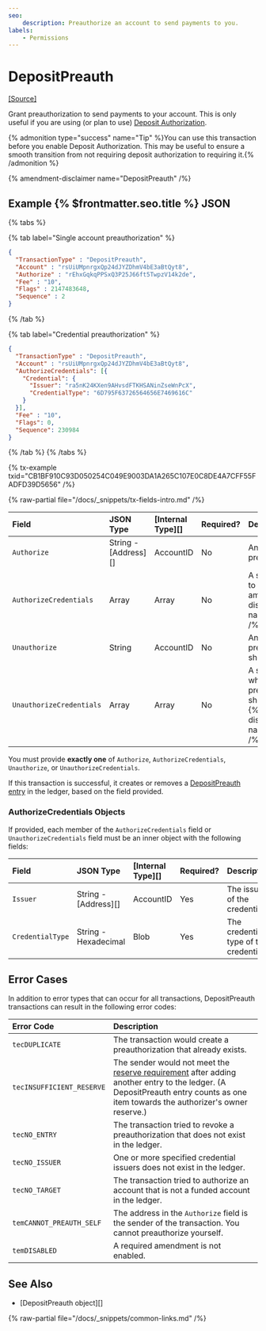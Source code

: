 ```yaml
---
seo:
    description: Preauthorize an account to send payments to you.
labels:
    - Permissions
---
```

# DepositPreauth
[[Source]](https://github.com/XRPLF/rippled/blob/master/src/xrpld/app/tx/detail/DepositPreauth.cpp "Source")

Grant preauthorization to send payments to your account. This is only useful if you are using (or plan to use) [Deposit Authorization](../../../../concepts/accounts/depositauth.md).

{% admonition type="success" name="Tip" %}You can use this transaction before you enable Deposit Authorization. This may be useful to ensure a smooth transition from not requiring deposit authorization to requiring it.{% /admonition %}

{% amendment-disclaimer name="DepositPreauth" /%}

## Example {% $frontmatter.seo.title %} JSON

{% tabs %}

{% tab label="Single account preauthorization" %}
```json
{
  "TransactionType" : "DepositPreauth",
  "Account" : "rsUiUMpnrgxQp24dJYZDhmV4bE3aBtQyt8",
  "Authorize" : "rEhxGqkqPPSxQ3P25J66ft5TwpzV14k2de",
  "Fee" : "10",
  "Flags" : 2147483648,
  "Sequence" : 2
}
```
{% /tab %}

{% tab label="Credential preauthorization" %}
```json
{
  "TransactionType" : "DepositPreauth",
  "Account" : "rsUiUMpnrgxQp24dJYZDhmV4bE3aBtQyt8",
  "AuthorizeCredentials": [{
    "Credential": {
      "Issuer": "ra5nK24KXen9AHvsdFTKHSANinZseWnPcX",
      "CredentialType": "6D795F63726564656E7469616C"
    }
  }],
  "Fee" : "10",
  "Flags": 0,
  "Sequence": 230984
}
```
{% /tab %}
{% /tabs %}

{% tx-example txid="CB1BF910C93D050254C049E9003DA1A265C107E0C8DE4A7CFF55FADFD39D5656" /%}

{% raw-partial file="/docs/_snippets/tx-fields-intro.md" /%}

| Field                    | JSON Type            | [Internal Type][] | Required? | Description |
|:-------------------------|:---------------------|:------------------|:----------|:------------|
| `Authorize`              | String - [Address][] | AccountID         | No        | An account to preauthorize. |
| `AuthorizeCredentials`   | Array                | Array             | No        | A set of credentials to authorize. {% amendment-disclaimer name="Credentials" /%} |
| `Unauthorize`            | String               | AccountID         | No        | An account whose preauthorization should be revoked. |
| `UnauthorizeCredentials` | Array                | Array             | No        | A set of credentials whose preauthorization should be revoked. {% amendment-disclaimer name="Credentials" /%} |

You must provide **exactly one** of `Authorize`, `AuthorizeCredentials`, `Unauthorize`, or `UnauthorizeCredentials`.

If this transaction is successful, it creates or removes a [DepositPreauth entry](../../ledger-data/ledger-entry-types/depositpreauth.md) in the ledger, based on the field provided.


### AuthorizeCredentials Objects

If provided, each member of the `AuthorizeCredentials` field or `UnauthorizeCredentials` field must be an inner object with the following fields:

| Field            | JSON Type            | [Internal Type][] | Required? | Description |
|:-----------------|:---------------------|:------------------|:----------|:------------|
| `Issuer`         | String - [Address][] | AccountID         | Yes       | The issuer of the credential. |
| `CredentialType` | String - Hexadecimal | Blob              | Yes       | The credential type of the credential. |

## Error Cases

In addition to error types that can occur for all transactions, DepositPreauth transactions can result in the following error codes:

| Error Code                | Description |
|:--------------------------|:------------|
| `tecDUPLICATE`            | The transaction would create a preauthorization that already exists. |
| `tecINSUFFICIENT_RESERVE` | The sender would not meet the [reserve requirement](../../../../concepts/accounts/reserves.md) after adding another entry to the ledger. (A DepositPreauth entry counts as one item towards the authorizer's owner reserve.) |
| `tecNO_ENTRY`             | The transaction tried to revoke a preauthorization that does not exist in the ledger. |
| `tecNO_ISSUER`            | One or more specified credential issuers does not exist in the ledger. |
| `tecNO_TARGET`            | The transaction tried to authorize an account that is not a funded account in the ledger. |
| `temCANNOT_PREAUTH_SELF`  | The address in the `Authorize` field is the sender of the transaction. You cannot preauthorize yourself. |
| `temDISABLED`             | A required amendment is not enabled. |

## See Also

- [DepositPreauth object][]

{% raw-partial file="/docs/_snippets/common-links.md" /%}
